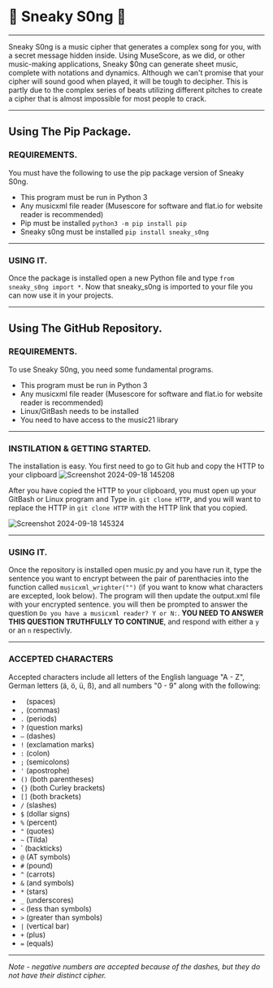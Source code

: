 # 🎵 Sneaky S0ng 🎵
___

Sneaky S0ng is a music cipher that generates a complex song for you, with a secret message hidden inside. Using MuseScore, as we did, or other music-making applications, Sneaky $0ng can generate sheet music, complete with notations and dynamics. 
Although we can't promise that your cipher will sound good when played, it will be tough to decipher. This is partly due to the complex series of beats utilizing different pitches to create a cipher that is almost impossible for most people to crack. 
___

## Using The Pip Package.
### REQUIREMENTS.
You must have the following to use the pip package version of Sneaky S0ng.
- This program must be run in Python 3
- Any musicxml file reader (Musescore for software and flat.io for website reader is recommended)
- Pip must be installed `python3 -m pip install pip`
- Sneaky s0ng must be installed `pip install sneaky_s0ng`
___
### USING IT.
Once the package is installed open a new Python file and type `from sneaky_s0ng import *`.
Now that sneaky_s0ng is imported to your file you can now use it in your projects.
___
## Using The GitHub Repository.
### REQUIREMENTS.         
To use Sneaky S0ng, you need some fundamental programs. 
-  This program must be run in Python 3
-  Any musicxml file reader (Musescore for software and flat.io for website reader is recommended)
-  Linux/GitBash needs to be installed
-  You need to have access to the music21 library
___
### INSTILATION & GETTING STARTED.
The installation is easy. You first need to go to Git hub and copy the HTTP to your clipboard
![Screenshot 2024-09-18 145208](https://github.com/user-attachments/assets/ff9936c8-7add-40c5-9343-f2e9e6407c21)

After you have copied the HTTP to your clipboard, you must open up your GitBash or Linux program and Type in. `git clone HTTP`, and you will want to replace the HTTP in `git clone HTTP` with the HTTP link that you copied.

![Screenshot 2024-09-18 145324](https://github.com/user-attachments/assets/7a45f7c6-d41a-4983-8536-b03010999b23)
___
### USING IT. 
Once the repository is installed open music.py and you have run it, type the sentence you want to encrypt between the pair of parenthacies into the function called `musicxml_wrighter("")` (if you want to know what characters are excepted, look below). The program will then update the output.xml file with your encrypted sentence. you will then be prompted to answer the question `Do you have a musicxml reader? Y or N:`. **YOU NEED TO ANSWER THIS QUESTION TRUTHFULLY TO CONTINUE**, and respond with either a `y` or an `n` respectivly. 
___
### ACCEPTED CHARACTERS
Accepted characters include all letters of the English language "A - Z", German letters (ä, ö, ü, ß), and all numbers "0 - 9" along with the following: 
- ` ` (spaces)
- `,` (commas)
- `.` (periods)
- `?` (question marks)
- `—` (dashes)
- `!` (exclamation marks)
- `:` (colon)
- `;` (semicolons)
- `'` (apostrophe)
- `()` (both parentheses)
- `{}` (both Curley brackets)
- `[]` (both brackets)
- `/` (slashes)
- `$` (dollar signs)
- `%` (percent)
- `"` (quotes)
- `~` (Tilda)
-  ` (backticks)
- `@` (AT symbols)
- `#` (pound)
- `^` (carrots)
- `&` (and symbols)
- `*` (stars)
- `_` (underscores)
- `<` (less than symbols)
- `>` (greater than symbols)
- `|` (vertical bar)
- `+` (plus)
- `=` (equals)
---
  *Note - negative numbers are accepted because of the dashes, but they do not have their distinct cipher.*
